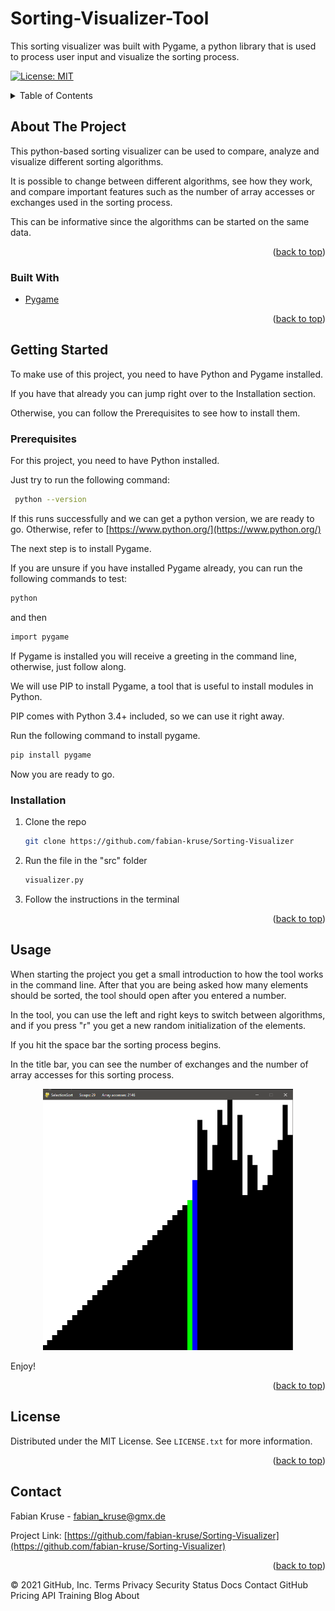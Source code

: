 # Sorting-Visualizer-Tool

This sorting visualizer was built with Pygame, a python library that is used to process user input and visualize the sorting process.
 
   
<div id="top"></div>


[![License: MIT](https://img.shields.io/badge/License-MIT-yellow.svg)](https://opensource.org/licenses/MIT)


<!-- TABLE OF CONTENTS -->
<details>
  <summary>Table of Contents</summary>
  <ol>
    <li>
      <a href="#about-the-project">About The Project</a>
      <ul>
        <li><a href="#built-with">Built With</a></li>
      </ul>
    </li>
    <li>
      <a href="#getting-started">Getting Started</a>
      <ul>
        <li><a href="#prerequisites">Prerequisites</a></li>
        <li><a href="#installation">Installation</a></li>
      </ul>
    </li>
    <li><a href="#license">License</a></li>
    <li><a href="#contact">Contact</a></li>
  </ol>
</details>



<!-- ABOUT THE PROJECT -->
## About The Project

This python-based sorting visualizer can be used to compare, analyze and visualize different sorting algorithms.

It is possible to change between different algorithms, see how they work, and compare important features such as the number of array accesses or exchanges used in the sorting process.

This can be informative since the algorithms can be started on the same data.

<p align="right">(<a href="#top">back to top</a>)</p>

### Built With

* [Pygame](https://www.pygame.org/)

<p align="right">(<a href="#top">back to top</a>)</p>



<!-- GETTING STARTED -->
## Getting Started

To make use of this project, you need to have Python and Pygame installed.

If you have that already you can jump right over to the Installation section.

Otherwise, you can follow the Prerequisites to see how to install them.

### Prerequisites

For this project, you need to have Python installed. 

Just try to run the following command: 
```sh
 python --version
```
 If this runs successfully and we can get a python version, we are ready to go.
 Otherwise, refer to [https://www.python.org/](https://www.python.org/)
 
 The next step is to install Pygame.
 
 If you are unsure if you have installed Pygame already, you can run the following commands to test:
 ```sh
 python
 ```
 and then 
 ```sh
 import pygame
 ```
 If Pygame is installed you will receive a greeting in the command line, otherwise, just follow along.
 
 We will use PIP to install Pygame, a tool that is useful to install modules in Python.
 
 PIP comes with Python 3.4+ included, so we can use it right away.
 
 Run the following command to install pygame. 
 ```sh 
 pip install pygame
 ```
 Now you are ready to go.
 

### Installation

1. Clone the repo
   ```sh
   git clone https://github.com/fabian-kruse/Sorting-Visualizer
   ```
2. Run the file in the "src" folder
   ```sh
   visualizer.py
   ```
3. Follow the instructions in the terminal
<p align="right">(<a href="#top">back to top</a>)</p>



<!-- USAGE EXAMPLES -->
## Usage

When starting the project you get a small introduction to how the tool works in the command line.
After that you are being asked how many elements should be sorted, the tool should open after you entered a number.

In the tool, you can use the left and right keys to switch between algorithms, and if you press "r" you get a new random initialization of the elements.

If you hit the space bar the sorting process begins.

In the title bar, you can see the number of exchanges and the number of array accesses for this sorting process.
 
 <p align="center">
  <img src="./images/example.png" width="400" title="example of tool">
</p>
 
Enjoy!

<p align="right">(<a href="#top">back to top</a>)</p>



<!-- LICENSE -->
## License

Distributed under the MIT License. See `LICENSE.txt` for more information.

<p align="right">(<a href="#top">back to top</a>)</p>



<!-- CONTACT -->
## Contact

Fabian Kruse - fabian_kruse@gmx.de

Project Link: [https://github.com/fabian-kruse/Sorting-Visualizer](https://github.com/fabian-kruse/Sorting-Visualizer)

<p align="right">(<a href="#top">back to top</a>)</p>



<!-- MARKDOWN LINKS & IMAGES -->
<!-- https://www.markdownguide.org/basic-syntax/#reference-style-links -->
[license-shield]: https://img.shields.io/github/license/github_username/repo_name.svg?style=for-the-badge
[license-url]: https://github.com/github_username/repo_name/blob/master/LICENSE.txt
[product-screenshot]: images/screenshot.png
© 2021 GitHub, Inc.
Terms
Privacy
Security
Status
Docs
Contact GitHub
Pricing
API
Training
Blog
About
